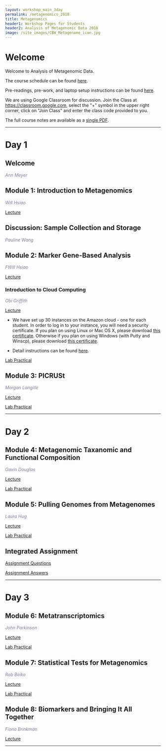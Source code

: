 ```yaml
---
layout: workshop_main_3day
permalink: /metagenomics_2018
title: Metagenomics
header1: Workshop Pages for Students
header2: Analysis of Metagenomic Data 2018
image: /site_images/CBW_Metagenome_icon.jpg
---
```


# Welcome <a id="welcome"></a>

Welcome to Analysis of Metagenomic Data.

The course schedule can be found [here](https://bioinformaticsdotca.github.io/Metagenomics_2018_schedule).

Pre-readings, pre-work, and laptop setup instructions can be found [here](https://bioinformaticsdotca.github.io/metagenomics_2018_prework).  

We are using Google Classroom for discussion. Join the Class at https://classroom.google.com, select the "+" symbol in the upper right corner, click on "Join Class" and enter the class code provided to you.

The full course notes are available as a [single PDF]().  

***

# Day 1 <a id="day1"></a>

##  Welcome 

  *<font color="#827e9c">Ann Meyer</font>*

## Module 1: Introduction to Metagenomics

*<font color="#827e9c">Will Hsiao</font>* 

[Lecture]()   

## Discussion: Sample Collection and Storage

*<font color="#827e9c">Pauline Wang</font>* 

## Module 2: Marker Gene-Based Analysis

*<font color="#827e9c">FWill Hsiao</font>* 

[Lecture]()

### Introduction to Cloud Computing

*<font color="#827e9c">Obi Griffith</font>* 

[Lecture](https://drive.google.com/open?id=16iGwgvG2qBe2uWG6EmE63MDUF9wmWCx4)

* We have set up 30 instances on the Amazon cloud - one for each student. In order to log in to your instance, you will need a security certificate. If you plan on using Linux or Mac OS X, please download [this certificate](http://main.oicrcbw.ca/private/CBWNY.pem). Otherwise if you plan on using Windows (with Putty and Winscp), please download [this certificate](http://main.oicrcbw.ca/private/CBWNY.ppk).

* Detail instructions can be found [here](https://bioinformaticsdotca.github.io/AWS_setup).

[Lab Practical]()  

## Module 3: PICRUSt

*<font color="#827e9c">Morgan Langille</font>* 

[Lecture]()  

[Lab Practical]()  

***

# Day 2 <a id="day2"></a>

## Module 4: Metagenomic Taxanomic and Functional Composition

*<font color="#827e9c">Gavin Douglas</font>* 

[Lecture]()  

[Lab Practical]()  
 
## Module 5: Pulling Genomes from Metagenomes

*<font color="#827e9c">Laura Hug</font>* 

[Lecture]()  

[Lab Practical]()  

## Integrated Assignment

[Assignment Questions]()  

[Assignment Answers]()  

***

# Day 3 <a id="day3"></a>

## Module 6: Metatranscriptomics

*<font color="#827e9c">John Parkinson</font>* 

[Lecture]()  

[Lab Practical]()  


## Module 7: Statistical Tests for Metagenomics

*<font color="#827e9c">Rob Beiko</font>* 

[Lecture]()  

[Lab Practical]()  

## Module 8: Biomarkers and Bringing It All Together

*<font color="#827e9c">Fiona Brinkman</font>* 

[Lecture]()  

***
